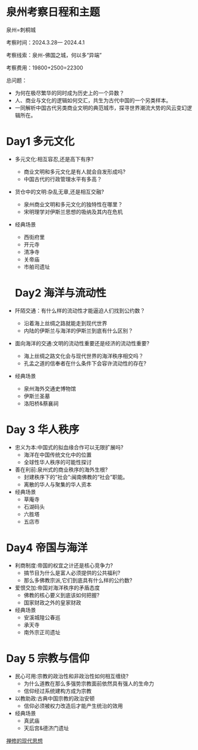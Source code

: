 # 泉州考察日程和主题

泉州=刺桐城

考察时间：2024.3.28— 2024.4.1

考察线索：泉州-佛国之城，何以多“异端”

考察费用：19800+2500=22300

总问题：

- 为何在极尽繁华的同时成为历史上的一个异数？
- 人、商业与文化的逻辑如何交汇，共生为古代中国的一个另类样本。
- 一同解析中国古代另类商业文明的典范城市，探寻世界潮流大势的风云变幻逻辑所在。

# Day1 多元文化

- 多元文化:相互容忍,还是高下有序?
    - 商业文明和多元文化是有人就会自发形成吗?
    - 中国古代的行政管理水平有多高？
- 货仓中的文明:杂乱无章,还是相互交融?
    - 泉州商业文明和多元文化的独特性在哪里？
    - 宋明理学对伊斯兰思想的吸纳及其内在危机
- 经典场景
    - 西街府里
    - 开元寺
    - 清净寺
    - 关帝庙
    - 市舶司遗址
    
    # Day2 海洋与流动性
    
- 阡陌交通：有什么样的流动性才能逼迫人们找到公约数？
    - 沿着海上丝绸之路就能走到现代世界
    - 内陆的伊斯兰与海洋的伊斯兰到底有什么区别？
- 面向海洋的交通:文明的流动性重要还是经济的流动性重要?
    - 海上丝绸之路文化会与现代世界的海洋秩序相交吗？
    - 孔孟之道的信奉者在什么条件下会容许流动性的存在?
- 经典场景
    - 泉州海外交通史博物馆
    - 伊斯兰圣墓
    - 洛阳桥&蔡襄祠

# Day 3 华人秩序

- 忠义为本:中国式的拟血缘合作可以无限扩展吗?
    - 海洋在中国传统文化中的位置
    - 全球性华人秩序的可能性探讨
- 善在利前:泉州式的商业秩序的海外生根?
    - 封建秩序下的“社会”:闽南佛教的“社会”职能。
    - 离散的华人与聚集的华人资本
- 经典场景
    - 草庵寺
    - 石湖码头
    - 六胜塔
    - 五店市

# Day4 帝国与海洋

- 利商制度:帝国的权宜之计还是核心竞争力?
    - 搞节目为什么是富人必须提供的公共福利?
    - 那么多佛教宗派,它们到底具有什么样的公约数?
- 爱恨交加:帝国对海洋秩序的矛盾态度
    - 佛教的核心要义到底该如何把握?
    - 国家财政之外的皇家财政
- 经典场景
    - 安溪城隍公春巡
    - 承天寺
    - 南外宗正司遗址

# Day 5 宗教与信仰

- 民心可用:宗教的政治性和非政治性如何相互缠绕?
    - 为什么道教在那么多强势宗教面前依然具有强人的生命力
    - 信仰经过系统建构方成为宗教
- 以教助政:古典中国宗教的政治安顿
    - 信仰必须被权力改造后才能产生统治的效用
- 经典场景
    - 真武庙
    - 天后宫&德济门遗址

[禅修的现代思想](https://www.notion.so/c6d1d4d45e364e77bf598392a697754c?pvs=21)